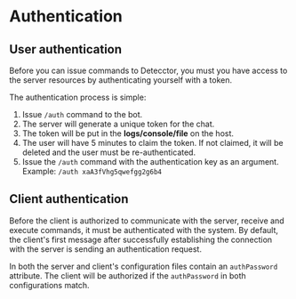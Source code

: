 # Authentication

## User authentication

Before you can issue commands to Detecctor, you must you have access to the server resources by authenticating yourself
with a token.

The authentication process is simple:

1. Issue `/auth` command to the bot.
2. The server will generate a unique token for the chat.
3. The token will be put in the **logs/console/file** on the host.
4. The user will have 5 minutes to claim the token. If not claimed, it will be deleted and the user must be
   re-authenticated.
5. Issue the `/auth` command with the authentication key as an argument. Example: `/auth xaA3fVhg5qwefgg2g6b4`

## Client authentication

Before the client is authorized to communicate with the server, receive and execute commands, it must be authenticated
with the system. By default, the client's first message after successfully establishing the connection with the server
is sending an authentication request.

In both the server and client's configuration files contain an `authPassword` attribute. The client will be authorized
if the `authPassword` in both configurations match.